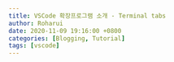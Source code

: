 ```yaml
---
title: VSCode 확장프로그램 소개 - Terminal tabs
author: Roharui
date: 2020-11-09 19:16:00 +0800
categories: [Blogging, Tutorial]
tags: [vscode]
---
```


